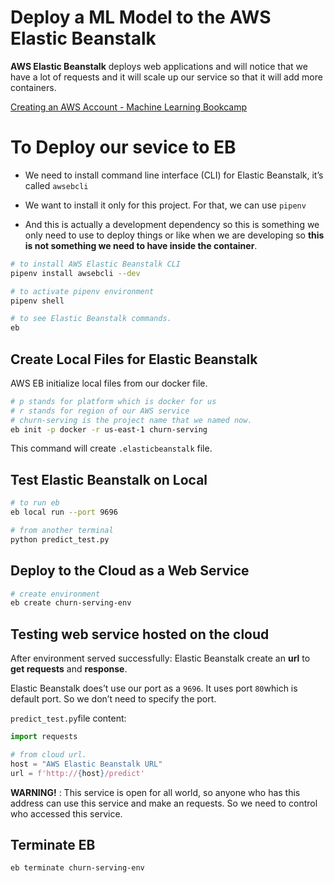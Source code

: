 # Deploy a ML Model to the AWS Elastic Beanstalk

**AWS Elastic Beanstalk** deploys web applications and will notice that we have a lot of requests and it will scale up our service so that it will add more containers.

[Creating an AWS Account - Machine Learning Bookcamp](https://mlbookcamp.com/article/aws)

# To Deploy our sevice to EB

- We need to install command line interface (CLI) for Elastic Beanstalk, it’s called `awsebcli`

- We want to install it only for this project. For that, we can use `pipenv`

- And this is actually a development dependency so this is something we only need to use to deploy things or like when we are developing so **this is not something we need to have inside the container**.

```bash
# to install AWS Elastic Beanstalk CLI
pipenv install awsebcli --dev

# to activate pipenv environment
pipenv shell

# to see Elastic Beanstalk commands.
eb
```

## Create Local Files for Elastic Beanstalk

AWS EB initialize local files from our docker file.

```bash
# p stands for platform which is docker for us
# r stands for region of our AWS service
# churn-serving is the project name that we named now.
eb init -p docker -r us-east-1 churn-serving
```

This command will create `.elasticbeanstalk` file.

## Test Elastic Beanstalk on Local

```bash
# to run eb
eb local run --port 9696

# from another terminal
python predict_test.py
```

## Deploy to the Cloud as a Web Service

```bash
# create environment
eb create churn-serving-env
```

## Testing web service hosted on the cloud

After environment served successfully: Elastic Beanstalk create an **url** to **get requests** and **response**.

Elastic Beanstalk does’t use our port as a `9696`. It uses port `80`which is default port. So we don’t need to specify the port.

`predict_test.py`file content:

```python
import requests

# from cloud url. 
host = "AWS Elastic Beanstalk URL"
url = f'http://{host}/predict'
```

**WARNING!** : This service is open for all world, so anyone who has this address can use this service and make an requests. So we need to control who accessed this service. 

## Terminate EB

```bash
eb terminate churn-serving-env
```
